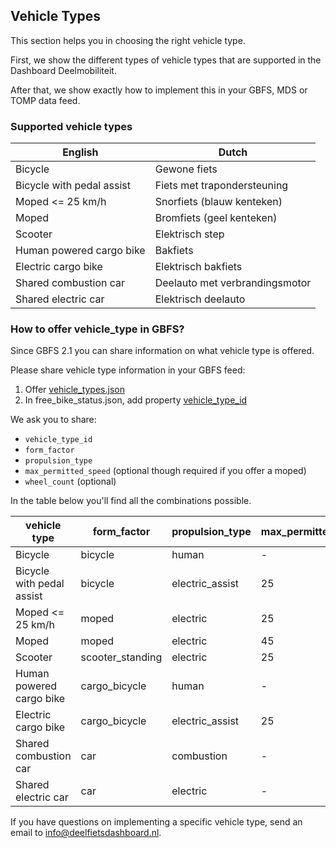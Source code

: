 ## Vehicle Types

This section helps you in choosing the right vehicle type.

First, we show the different types of vehicle types that are supported in the Dashboard Deelmobiliteit.

After that, we show exactly how to implement this in your GBFS, MDS or TOMP data feed.

### Supported vehicle types


| English                     | Dutch                       |
| --------------------------- | --------------------------- |
| Bicycle                     | Gewone fiets                |
| Bicycle with pedal assist   | Fiets met trapondersteuning |
| Moped <= 25 km/h            | Snorfiets (blauw kenteken)  |
| Moped                       | Bromfiets (geel kenteken)   |
| Scooter                     | Elektrisch step             |
| Human powered cargo bike    | Bakfiets              |
| Electric cargo bike         | Elektrisch bakfiets          |
| Shared combustion car       | Deelauto met verbrandingsmotor |
| Shared electric car         | Elektrisch deelauto          | 

### How to offer vehicle_type in GBFS?

Since GBFS 2.1 you can share information on what vehicle type is offered.

Please share vehicle type information in your GBFS feed:

1. Offer [vehicle_types.json](https://github.com/NABSA/gbfs/blob/c3622c52f2cf08675a56a46445ecf7fbe5595f7f/gbfs.md#vehicle_typesjson-added-in-v21)
2. In free_bike_status.json, add property [vehicle_type_id](https://github.com/NABSA/gbfs/blob/master/gbfs.md#free_bike_statusjson)

We ask you to share:

- `vehicle_type_id`
- `form_factor`
- `propulsion_type`
- `max_permitted_speed` (optional though required if you offer a moped)
- `wheel_count`         (optional)

In the table below you'll find all the combinations possible.

| vehicle type                | form_factor       | propulsion_type | max_permitted_speed
| ---------------             | ----------------- | --------------- | ----------- 
| Bicycle                     | bicycle           | human           | -
| Bicycle with pedal assist   | bicycle           | electric_assist | 25
| Moped <= 25 km/h            | moped             | electric        | 25
| Moped                       | moped             | electric        | 45
| Scooter                     | scooter_standing  | electric        | 25
| Human powered cargo bike    | cargo_bicycle     | human           | -
| Electric cargo bike         | cargo_bicycle     | electric_assist | 25
| Shared combustion car       | car               | combustion      | -
| Shared electric car         | car               | electric        | -

If you have questions on implementing a specific vehicle type, send an email to [info@deelfietsdashboard.nl](mailto:info@deelfietsdashboard.nl).